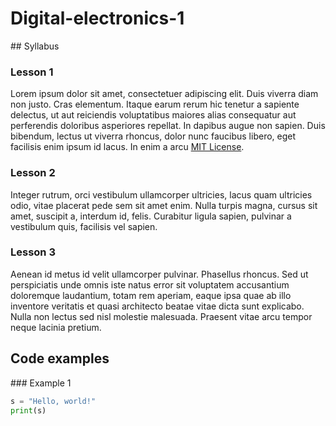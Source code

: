 # Digital-electronics-1

## Syllabus
### Lesson 1

Lorem ipsum dolor sit amet, consectetuer adipiscing elit. Duis viverra diam non justo. Cras elementum. Itaque earum rerum hic tenetur a sapiente delectus, ut aut reiciendis voluptatibus maiores alias consequatur aut perferendis doloribus asperiores repellat. In dapibus augue non sapien. Duis bibendum, lectus ut viverra rhoncus, dolor nunc faucibus libero, eget facilisis enim ipsum id lacus. In enim a arcu [MIT License](https://opensource.org/licenses/MIT "The MIT License").
### Lesson 2
Integer rutrum, orci vestibulum ullamcorper ultricies, lacus quam ultricies odio, vitae placerat pede sem sit amet enim. Nulla turpis magna, cursus sit amet, suscipit a, interdum id, felis. Curabitur ligula sapien, pulvinar a vestibulum quis, facilisis vel sapien.
### Lesson 3
Aenean id metus id velit ullamcorper pulvinar. Phasellus rhoncus. Sed ut perspiciatis unde omnis iste natus error sit voluptatem accusantium doloremque laudantium, totam rem aperiam, eaque ipsa quae ab illo inventore veritatis et quasi architecto beatae vitae dicta sunt explicabo. Nulla non lectus sed nisl molestie malesuada. Praesent vitae arcu tempor neque lacinia pretium.

## Code examples
### Example 1
```python
s = "Hello, world!"
print(s)
```

